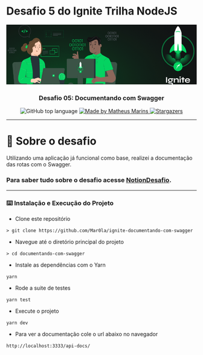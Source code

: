 # Desafio 5 do Ignite Trilha NodeJS

<img alt="Ignite" src="./assets/capa_ignite.png" />

<h3 align="center">
  Desafio 05: Documentando com Swagger
</h3>

<p align="center">
  <img alt="GitHub top language" src="https://img.shields.io/github/languages/top/Mar0la/ignite-documentando-com-swagger?style=flat">
  <a href="https://app.rocketseat.com.br/me/matheus-marins">
    <img alt="Made by Matheus Marins" src="https://img.shields.io/badge/mand%20by-matheus%20marins-darkgreen">
  </a>
 <a href="https://github.com/Mar0la/ignite-documentando-com-swagger/stargazers">
    <img alt="Stargazers" src="https://img.shields.io/github/stars/Mar0la/ignite-documentando-com-swagger?style=social">
  </a>
</p>

---

# :rocket: Sobre o desafio

Utilizando uma aplicação já funcional como base, realizei a documentação das rotas com o Swagger.

 ### **Para saber tudo sobre o desafio acesse [NotionDesafio](https://www.notion.so/Desafio-02-Documentando-com-Swagger-8ce869ea608743e292851bd951f3239f).**
 
---
### :keyboard: Instalação e Execução do Projeto

- Clone este repositório

```
> git clone https://github.com/Mar0la/ignite-documentando-com-swagger
```

- Navegue até o diretório principal do projeto

```
> cd documentando-com-swagger
```

- Instale as dependências com o Yarn

```
yarn
```

- Rode a suite de testes

```
yarn test
```

- Execute o projeto

```
yarn dev
```
- Para ver a documentação cole o url abaixo no navegador

```
http://localhost:3333/api-docs/
```
